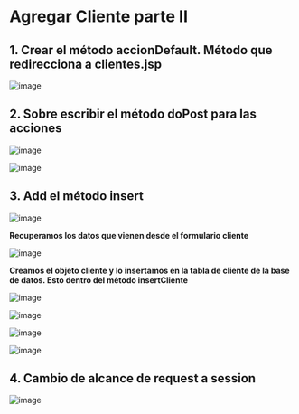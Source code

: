 # Agregar Cliente parte II

## 1. Crear el método accionDefault. Método que redirecciona a clientes.jsp

![image](https://user-images.githubusercontent.com/31961588/185821512-0107e1a5-689d-48bf-806d-685ead0fd8fd.png)

## 2. Sobre escribir el método doPost para las acciones 

![image](https://user-images.githubusercontent.com/31961588/185821625-b7a38b99-e7a9-46f3-a281-98ce78b00879.png)

![image](https://user-images.githubusercontent.com/31961588/185821817-2604c734-a4a0-4aba-bae4-6a542114d49f.png)

## 3. Add el método insert 

![image](https://user-images.githubusercontent.com/31961588/185821862-c04698fa-af28-41e7-8986-f59e3dd1e449.png)

**Recuperamos los datos que vienen desde el formulario cliente**

![image](https://user-images.githubusercontent.com/31961588/185822031-3d9de6f5-8fa7-4d69-b659-121c4fe267a0.png)

**Creamos el objeto cliente y lo insertamos en la tabla de cliente de la base de datos. Esto dentro del método insertCliente**

![image](https://user-images.githubusercontent.com/31961588/185822131-bbde8d4a-6a37-47d3-8bce-c02169d97e56.png)

![image](https://user-images.githubusercontent.com/31961588/185823241-f8137a42-e72e-4dd6-9ce9-c715198ce06d.png)

![image](https://user-images.githubusercontent.com/31961588/185823277-22302224-2145-4010-b867-95b06fa1c072.png)

![image](https://user-images.githubusercontent.com/31961588/185824324-ff52d04c-2559-44cb-a92e-789d2924848c.png)

## 4. Cambio de alcance de request a session

![image](https://user-images.githubusercontent.com/31961588/185824741-81b7f128-7160-4b43-b17b-17eda643f9ee.png)

